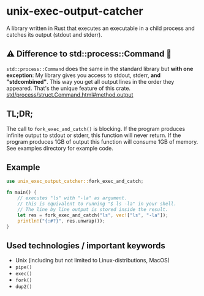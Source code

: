 # unix-exec-output-catcher
A library written in Rust that executes an executable in a child process and catches its output (stdout and stderr).

## ⚠️ Difference to std::process::Command 🚨
`std::process::Command` does the same in the standard library but **with one exception**:
My library gives you access to stdout, stderr, **and "stdcombined"**. This way you get all output
lines in the order they appeared. That's the unique feature of this crate.
[std/process/struct.Command.html#method.output](https://doc.rust-lang.org/std/process/struct.Command.html#method.output)

## TL;DR;
The call to `fork_exec_and_catch()` is blocking. If the program produces infinite output to
stdout or stderr, this function will never return. If the program produces 1GB of output
this function will consume 1GB of memory. See examples directory for example code.

## Example
```rust
use unix_exec_output_catcher::fork_exec_and_catch;

fn main() {
    // executes "ls" with "-la" as argument.
    // this is equivalent to running "$ ls -la" in your shell.
    // The line by line output is stored inside the result.
    let res = fork_exec_and_catch("ls", vec!["ls", "-la"]);
    println!("{:#?}", res.unwrap());
}
```


## Used technologies / important keywords
- Unix (including but not limited to Linux-distributions, MacOS)
- `pipe()`
- `exec()`
- `fork()`
- `dup2()`
